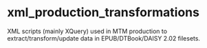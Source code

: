# xml_production_transformations
XML scripts (mainly XQuery) used in MTM production to extract/transform/update data in EPUB/DTBook/DAISY 2.02 filesets.
